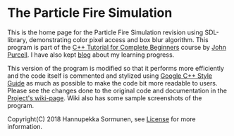 [cppbeginners]:https://courses.caveofprogramming.com/p/c-beginners
[johnpurcell]:https://github.com/caveofprogramming
[googleC++]:https://google.github.io/styleguide/cppguide.html
[wiki]:https://github.com/sorhanp/particlefire-revision/wiki
[license]:https://github.com/sorhanp/particlefire-revision/blob/master/LICENSE
[blog]:https://sorhanp.github.io/

# The Particle Fire Simulation

This is the home page for the Particle Fire Simulation revision using SDL-library, demonstrating color pixel access and box blur algorithm. This program is part of the [C++ Tutorial for Complete Beginners][cppbeginners] course by [John Purcell][johnpurcell]. I have also kept [blog][blog] about my learning progress.

This version of the program is modified so that it performs more efficiently and the code itself is commented and stylized using [Google C++ Style Guide][googleC++] as much as possible to make the code bit more readable to users. Please see the changes done to the original code and documentation in the [Project's wiki-page][wiki]. Wiki also has some sample screenshots of the program.

Copyright(C) 2018 Hannupekka Sormunen, see [License][license] for more information.